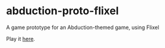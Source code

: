 # abduction-proto-flixel
A game prototype for an Abduction-themed game, using Flixel

Play it [here](http://alvarocavalcanti.github.io/abduction-proto-flixel/game.html).
